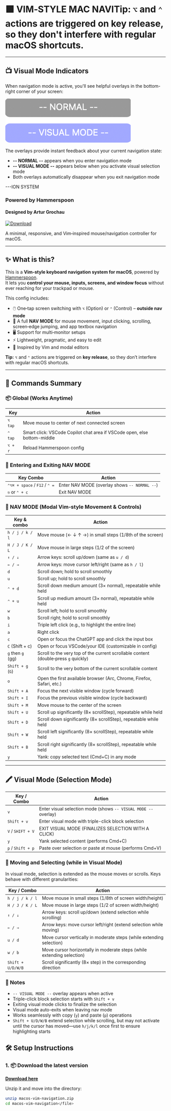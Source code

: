 # 🟩 VIM‑STYLE MAC NAVI**Tip:** `⌥` and `⌃` actions are triggered on **key release**, so they don't interfere with regular macOS shortcuts.

---

## 📺 Visual Mode Indicators

When navigation mode is active, you'll see helpful overlays in the bottom-right corner of your screen:

![Mode Indicators](indicators.png)

The overlays provide instant feedback about your current navigation state:
- **-- NORMAL --** appears when you enter navigation mode
- **-- VISUAL MODE --** appears below when you activate visual selection mode
- Both overlays automatically disappear when you exit navigation mode

---ION SYSTEM  
### Powered by Hammerspoon  
#### Designed by **Artur Grochau** [](https://github.com/arturpedrotti)

[![Download](https://img.shields.io/badge/⬇️%20Download-v1.3.1-green?style=for-the-badge)](https://github.com/arturpedrotti/macos-vim-navigation/releases/latest/download/macos-vim-navigation.zip)

A minimal, responsive, and Vim‑inspired mouse/navigation controller for macOS.

---

## ✨ What is this?

This is a **Vim‑style keyboard navigation system for macOS**, powered by [Hammerspoon](https://www.hammerspoon.org).  
It lets you **control your mouse, inputs, screens, and window focus** without ever reaching for your trackpad or mouse.

This config includes:

- 🖱️ One‑tap screen switching with `⌥` (Option) or `⌃` (Control) – **outside nav mode**
- 🧭 A full **NAV MODE** for mouse movement, input clicking, scrolling, screen‑edge jumping, and app textbox navigation
- 🖥️ Support for multi‑monitor setups
- ⚡ Lightweight, pragmatic, and easy to edit
- 🧠 Inspired by Vim and modal editors

**Tip:** `⌥` and `⌃` actions are triggered on **key release**, so they don’t interfere with regular macOS shortcuts.

---

## 🧠 Commands Summary

### 📦 Global (Works Anytime)

| Key     | Action                                                                   |
| ------- | ------------------------------------------------------------------------ |
| `⌥ tap` | Move mouse to center of next connected screen                            |
| `⌃ tap` | Smart click: VSCode Copilot chat area if VSCode open, else bottom-middle |
| `⌥ + r` | Reload Hammerspoon config                                                |

### 🚀 Entering and Exiting NAV MODE

| Key Combo                     | Action                                        |
| ----------------------------- | --------------------------------------------- |
| `⌃⌥⌘ + space` / `F12` / `⌃ =` | Enter NAV MODE (overlay shows `-- NORMAL --`) |
| `⎋` or `⌃ + c`                | Exit NAV MODE                                 |

### 🧭 NAV MODE (Modal Vim‑style Movement & Controls)

| Key & combo       | Action                                                                              |
| ----------------- | ----------------------------------------------------------------------------------- |
| `h / j / k / l`   | Move mouse (← ↓ ↑ →) in small steps (1/8th of the screen)                           |
| `H / J / K / L`   | Move mouse in large steps (1/2 of the screen)                                       |
| `↑ / ↓`           | Arrow keys: scroll up/down (same as `u / d`)                                        |
| `← / →`           | Arrow keys: move cursor left/right (same as `h / l`)                                |
| `d`               | Scroll down; hold to scroll smoothly                                                |
| `u`               | Scroll up; hold to scroll smoothly                                                  |
| `⌃ + d`           | Scroll down medium amount (3× normal), repeatable while held                        |
| `⌃ + u`           | Scroll up medium amount (3× normal), repeatable while held                          |
| `w`               | Scroll left; hold to scroll smoothly                                                |
| `b`               | Scroll right; hold to scroll smoothly                                               |
| `i`               | Triple left click (e.g., to highlight the entire line)                              |
| `a`               | Right click                                                                         |
| `c`               | Open or focus the ChatGPT app and click the input box                               |
| `C` (Shift + c)   | Open or focus VSCode/your IDE (customizable in config)                              |
| `g` then `g` (gg) | Scroll to the very top of the current scrollable content (double‑press `g` quickly) |
| `Shift + g` (`G`) | Scroll to the very bottom of the current scrollable content                         |
| `o`               | Open the first available browser (Arc, Chrome, Firefox, Safari, etc.)               |
| `Shift + A`       | Focus the next visible window (cycle forward)                                       |
| `Shift + I`       | Focus the previous visible window (cycle backward)                                  |
| `Shift + M`       | Move mouse to the center of the screen                                              |
| `Shift + U`       | Scroll up significantly (8× scrollStep), repeatable while held                      |
| `Shift + D`       | Scroll down significantly (8× scrollStep), repeatable while held                    |
| `Shift + W`       | Scroll left significantly (8× scrollStep), repeatable while held                    |
| `Shift + B`       | Scroll right significantly (8× scrollStep), repeatable while held                   |
| `y`               | Yank: copy selected text (Cmd+C) in any mode                                        |

---

## 🖍️ Visual Mode (Selection Mode)

| Key / Combo       | Action                                                          |
| ----------------- | --------------------------------------------------------------- |
| `v`               | Enter visual selection mode (shows `-- VISUAL MODE --` overlay) |
| `Shift + v`       | Enter visual mode with triple-click block selection             |
| `V` / `SHIFT + V` | EXIT VISUAL MODE (FINALIZES SELECTION WITH A CLICK)             |
| `y`               | Yank selected content (performs Cmd+C)                          |
| `p` / `Shift + p` | Paste over selection or paste at mouse (performs Cmd+V)         |

### 🔀 Moving and Selecting (while in Visual Mode)

In visual mode, selection is extended as the mouse moves or scrolls. Keys behave with different granularities:

| Key / Combo       | Action                                                                 |
| ----------------- | ---------------------------------------------------------------------- |
| `h / j / k / l`   | Move mouse in small steps (1/8th of screen width/height)               |
| `H / J / K / L`   | Move mouse in large steps (1/2 of screen width/height)                 |
| `↑ / ↓`           | Arrow keys: scroll up/down (extend selection while scrolling)          |
| `← / →`           | Arrow keys: move cursor left/right (extend selection while moving)     |
| `u / d`           | Move cursor vertically in moderate steps (while extending selection)   |
| `w / b`           | Move cursor horizontally in moderate steps (while extending selection) |
| `Shift + U/D/W/B` | Scroll significantly (8× step) in the corresponding direction          |

### 📌 Notes

- `-- VISUAL MODE --` overlay appears when active
- Triple-click block selection starts with `Shift + v`
- Exiting visual mode clicks to finalize the selection
- Visual mode auto-exits when leaving nav mode
- Works seamlessly with copy (`y`) and paste (`p`) operations
- `Shift + U/D/W/B` extend selection while scrolling, but may not activate until the cursor has moved—use `h/j/k/l` once first to ensure highlighting starts

## 🛠 Setup Instructions

### 1. 📦 Download the latest version

[**Download here**](https://github.com/arturpedrotti/macos-vim-navigation/releases/latest/download/macos-vim-navigation.zip)

Unzip it and move into the directory:

```bash
unzip macos-vim-navigation.zip
cd macos-vim-navigation</file>
